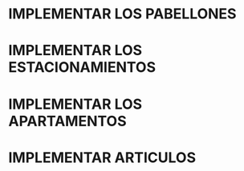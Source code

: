 # IMPLEMENTAR LOS PABELLONES
# IMPLEMENTAR LOS ESTACIONAMIENTOS
# IMPLEMENTAR LOS APARTAMENTOS
# IMPLEMENTAR ARTICULOS
